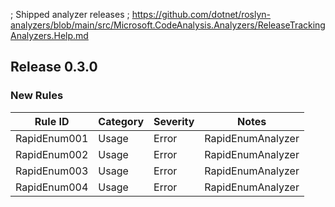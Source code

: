 ; Shipped analyzer releases
; https://github.com/dotnet/roslyn-analyzers/blob/main/src/Microsoft.CodeAnalysis.Analyzers/ReleaseTrackingAnalyzers.Help.md

## Release 0.3.0

### New Rules

Rule ID      | Category | Severity | Notes             |
------------ | -------- | -------- | ----------------- |
RapidEnum001 | Usage    | Error    | RapidEnumAnalyzer |
RapidEnum002 | Usage    | Error    | RapidEnumAnalyzer |
RapidEnum003 | Usage    | Error    | RapidEnumAnalyzer |
RapidEnum004 | Usage    | Error    | RapidEnumAnalyzer |